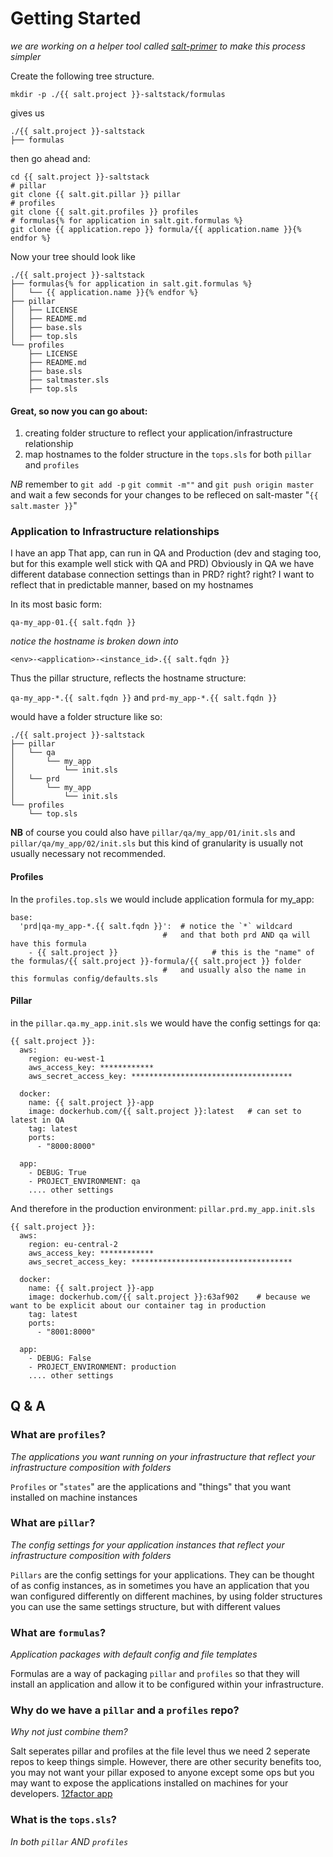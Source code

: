 # Getting Started

*we are working on a helper tool called [salt-primer](https://github.com/thiccbois/saltprimer) to make this process simpler*

Create the following tree structure.


```
mkdir -p ./{{ salt.project }}-saltstack/formulas
```

gives us

```
./{{ salt.project }}-saltstack
├── formulas
```

then go ahead and:

```
cd {{ salt.project }}-saltstack
# pillar
git clone {{ salt.git.pillar }} pillar
# profiles
git clone {{ salt.git.profiles }} profiles
# formulas{% for application in salt.git.formulas %}
git clone {{ application.repo }} formula/{{ application.name }}{% endfor %}
```

Now your tree should look like

```
./{{ salt.project }}-saltstack
├── formulas{% for application in salt.git.formulas %}
│   └── {{ application.name }}{% endfor %}
├── pillar
│   ├── LICENSE
│   ├── README.md
│   ├── base.sls
│   ├── top.sls
└── profiles
    ├── LICENSE
    ├── README.md
    ├── base.sls
    ├── saltmaster.sls
    ├── top.sls
```

#### Great, so now you can go about:

1. creating folder structure to reflect your application/infrastructure relationship
2. map hostnames to the folder structure in the `tops.sls` for both `pillar` and `profiles`

*NB* remember to `git add -p` `git commit -m""` and `git push origin master` and wait a few seconds for your changes to be refleced on salt-master "`{{ salt.master }}`"

### Application to Infrastructure relationships

I have an app
That app, can run in QA and Production (dev and staging too, but for this example well stick with QA and PRD)
Obviously in QA we have different database connection settings than in PRD? right? right?
I want to reflect that in predictable manner, based on my hostnames

In its most basic form:

`qa-my_app-01.{{ salt.fqdn }}`

*notice the hostname is broken down into*

`<env>-<application>-<instance_id>.{{ salt.fqdn }}`

Thus the pillar structure, reflects the hostname structure:

`qa-my_app-*.{{ salt.fqdn }}` and `prd-my_app-*.{{ salt.fqdn }}`

would have a folder structure like so:

```
./{{ salt.project }}-saltstack
├── pillar
│   └── qa
│       └── my_app
│           └── init.sls
│   └── prd
│       └── my_app
│           └── init.sls
└── profiles
    └── top.sls
```

**NB** of course you could also have `pillar/qa/my_app/01/init.sls` and `pillar/qa/my_app/02/init.sls` but this kind of granularity is usually not usually necessary not recommended.

#### Profiles

In the `profiles.top.sls` we would include application formula for my_app:

```
base:
  'prd|qa-my_app-*.{{ salt.fqdn }}':  # notice the `*` wildcard 
                                  #   and that both prd AND qa will have this formula
    - {{ salt.project }}                     # this is the "name" of the formulas/{{ salt.project }}-formula/{{ salt.project }} folder 
                                  #   and usually also the name in this formulas config/defaults.sls
```

#### Pillar

in the `pillar.qa.my_app.init.sls` we would have the config settings for qa:

``` QA
{{ salt.project }}:
  aws:
    region: eu-west-1
    aws_access_key: ************
    aws_secret_access_key: ************************************

  docker:
    name: {{ salt.project }}-app
    image: dockerhub.com/{{ salt.project }}:latest   # can set to latest in QA
    tag: latest
    ports:
      - "8000:8000"

  app:
    - DEBUG: True
    - PROJECT_ENVIRONMENT: qa
    .... other settings
```

And therefore in the production environment: `pillar.prd.my_app.init.sls`

``` PRD
{{ salt.project }}:
  aws:
    region: eu-central-2
    aws_access_key: ************
    aws_secret_access_key: ************************************

  docker:
    name: {{ salt.project }}-app
    image: dockerhub.com/{{ salt.project }}:63af902    # because we want to be explicit about our container tag in production
    tag: latest
    ports:
      - "8001:8000"

  app:
    - DEBUG: False
    - PROJECT_ENVIRONMENT: production
    .... other settings
```


## Q & A

### What are `profiles`?
*The applications you want running on your infrastructure that reflect your infrastructure composition with folders*

`Profiles` or "`states`" are the applications and "things" that you want installed on machine instances


### What are `pillar`?
*The config settings for your application instances that reflect your infrastructure composition with folders*

`Pillars` are the config settings for your applications.
They can be thought of as config instances, as in sometimes you have an application that you wan configured differently on different machines, by using folder structures you can use the same settings structure, but with different values


### What are `formulas`?
*Application packages with default config and file templates*

Formulas are a way of packaging `pillar` and `profiles` so that they will install an application and allow it to be configured within your infrastructure.


### Why do we have a `pillar` and a `profiles` repo?
*Why not just combine them?*

Salt seperates pillar and profiles at the file level thus we need 2 seperate repos to keep things simple.
However, there are other security benefits too, you may not want your pillar exposed to anyone except some ops
but you may want to expose the applications installed on machines for your developers. [12factor app](https://12factor.net)

### What is the `tops.sls`?
*In both `pillar` AND `profiles`*

